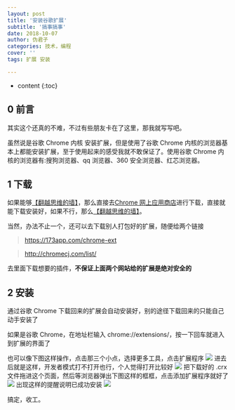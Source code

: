 ```yaml
---
layout: post
title: '安装谷歌扩展'
subtitle: '搞事搞事'
date: 2018-10-07
author: 伪君子
categories: 技术，编程
cover: ''
tags: 扩展 安装

---
```


* content
{:toc}
## 0  前言

其实这个还真的不难，不过有些朋友卡在了这里，那我就写写吧。

虽然说是谷歌 Chrome 内核 安装扩展，但是使用了谷歌 Chrome 内核的浏览器基本上都能安装扩展，至于使用起来的感受我就不敢保证了。使用谷歌 Chrome 内核的浏览器有:搜狗浏览器、qq 浏览器、360 安全浏览器、红芯浏览器。

## 1  下载

如果能够[【翻越思维的墙】](https://weijunzii.github.io/2018/07/31/To-Climb-Over-The-Wall.html)，那么直接去[Chrome 网上应用商店](https://chrome.google.com/webstore)进行下载，直接就能下载安装好，如果不行，那么[【翻越思维的墙】](https://weijunzii.github.io/2018/07/31/To-Climb-Over-The-Wall.html)。

当然，办法不止一个，还可以去下载别人打包好的扩展，随便给两个链接

> https://173app.com/chrome-ext

> http://chromecj.com/list/

去里面下载想要的插件，**不保证上面两个网站给的扩展是绝对安全的**

## 2  安装

通过谷歌 Chrome 下载回来的扩展会自动安装好，别的途径下载回来的只能自己动手安装了

如果是谷歌 Chrome，在地址栏输入 chrome://extensions/，按一下回车就进入到扩展的界面了

也可以像下图这样操作，点击那三个小点，选择更多工具，点击扩展程序
![](https://upload-images.jianshu.io/upload_images/2989110-b9fb8df84382cfde.png?imageMogr2/auto-orient/strip%7CimageView2/2/w/1240)
进去后就是这样，开发者模式打不打开也行，个人觉得打开比较好
![](https://upload-images.jianshu.io/upload_images/2989110-db5390fa3349b862.png?imageMogr2/auto-orient/strip%7CimageView2/2/w/1240)
把下载好的 .crx 文件拖进这个页面，然后等浏览器弹出下图这样的框框，点击添加扩展程序就好了
![](https://upload-images.jianshu.io/upload_images/2989110-3f4bc897989c2ef4.png?imageMogr2/auto-orient/strip%7CimageView2/2/w/1240)
出现这样的提醒说明已成功安装
![](https://upload-images.jianshu.io/upload_images/2989110-3230d4672eec0e43.png?imageMogr2/auto-orient/strip%7CimageView2/2/w/1240)

搞定，收工。